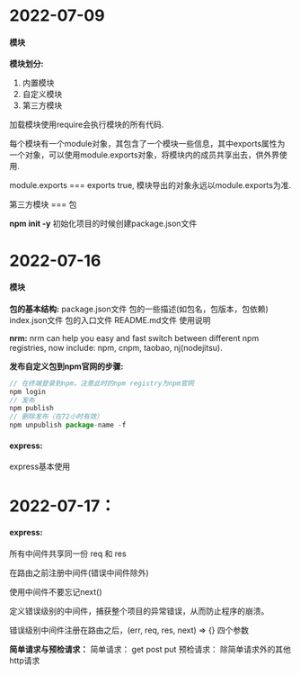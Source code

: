 # 2022-07-09
#### 模块
**模块划分:**
1. 内置模块
2. 自定义模块
3. 第三方模块

加载模块使用require会执行模块的所有代码.  

每个模块有一个module对象，其包含了一个模块一些信息，其中exports属性为一个对象，可以使用module.exports对象，将模块内的成员共享出去，供外界使用.  

module.exports === exports true, 模块导出的对象永远以module.exports为准.

第三方模块 === 包  

**npm init -y** 初始化项目的时候创建package.json文件

# 2022-07-16
#### 模块

**包的基本结构:**
package.json文件  包的一些描述(如包名，包版本，包依赖)
index.json文件  包的入口文件
README.md文件 使用说明

**nrm:** nrm can help you easy and fast switch between different npm registries, now include: npm, cnpm, taobao, nj(nodejitsu).

**发布自定义包到npm官网的步骤:**
```js
// 在终端登录到npm，注意此时的npm registry为npm官网
npm login 
// 发布
npm publish
// 删除发布（在72小时有效）
npm unpublish package-name -f
```

#### express:

express基本使用

# 2022-07-17：

#### express:

所有中间件共享同一份 req 和 res

在路由之前注册中间件(错误中间件除外)

使用中间件不要忘记next()

定义错误级别的中间件，捕获整个项目的异常错误，从而防止程序的崩溃。

错误级别中间件注册在路由之后，(err, req, res, next) => {} 四个参数

**简单请求与预检请求：**
简单请求： get post put
预检请求： 除简单请求外的其他http请求




